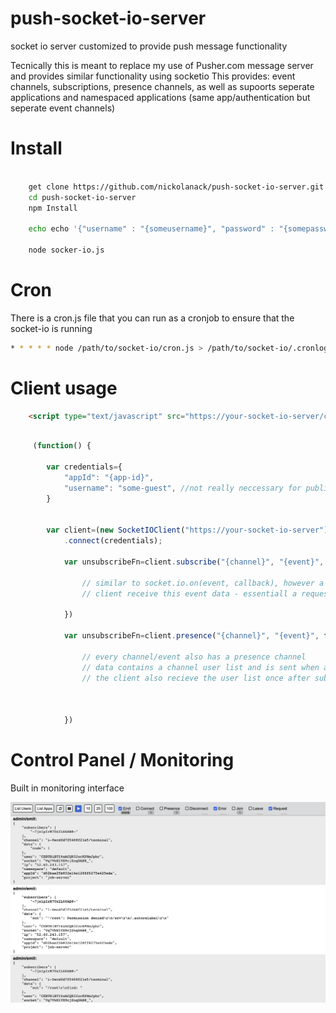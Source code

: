 # push-socket-io-server
socket io server customized to provide push message functionality

Tecnically this is meant to replace my use of Pusher.com message server and provides similar functionality using socketio 
This provides: event channels, subscriptions, presence channels, as well as supoorts seperate applications and namespaced applications (same app/authentication but seperate event channels) 




# Install

```bash

	get clone https://github.com/nickolanack/push-socket-io-server.git
	cd push-socket-io-server
	npm Install

	echo echo '{"username" : "{someusername}", "password" : "{somepassword}"}' > appdata/{app-id}.json

	node socker-io.js


```

# Cron

There is a cron.js file that you can run as a cronjob to ensure that the socket-io is running

```bash
* * * * * node /path/to/socket-io/cron.js > /path/to/socket-io/.cronlog 2>&1
```

# Client usage 


```html
	<script type="text/javascript" src="https://your-socket-io-server/client.js"></script>
```


```js

	 (function() {

        var credentials={
            "appId": "{app-id}",
            "username": "some-guest", //not really neccessary for public read only event streams but useful for server logging
        }


        var client=(new SocketIOClient("https://your-socket-io-server"))
	    	.connect(credentials);
	    	
		   	var unsubscribeFn=client.subscribe("{channel}", "{event}", function(data){

	    		// similar to socket.io.on(event, callback), however a channel/event subscription request is sent to server before the 
	    		// client receive this event data - essentiall a request to join a socketio 'room'
	    		
	    	})
	    	
	    	var unsubscribeFn=client.presence("{channel}", "{event}", function(data){

	    		// every channel/event also has a presence channel
	    		// data contains a channel user list and is sent when a user joins or leaves
	    		// the client also recieve the user list once after subscribing to the presence channel
	    		 
	    		
	    		
	    	})


```

# Control Panel / Monitoring

Built in monitoring interface

![Control Panel](https://raw.githubusercontent.com/nickolanack/push-socket-io-server/master/controlpanel.png)
